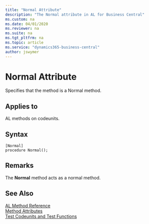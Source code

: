 ```yaml
---
title: "Normal Attribute"
description: "The Normal attribute in AL for Business Central"
ms.custom: na
ms.date: 04/01/2020
ms.reviewer: na
ms.suite: na
ms.tgt_pltfrm: na
ms.topic: article
ms.service: "dynamics365-business-central"
author: jswymer
---
```


# Normal Attribute

Specifies that the method is a Normal method.

## Applies to  
AL methods on codeunits.

## Syntax  
  
```  
[Normal]
procedure Normal();
```    
  
## Remarks

The **Normal** method acts as a normal method.

## See Also

[AL Method Reference](../methods-auto/library.md)  
[Method Attributes](devenv-method-attributes.md)  
[Test Codeunits and Test Functions](../devenv-test-codeunits-and-test-methods.md)